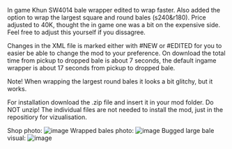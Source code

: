 In game Khun SW4014 bale wrapper edited to wrap faster. Also added the option to wrap the largest square and round bales (s240&r180). Price adjusted to 40K, thought the in game one was a bit on the expensive side. Feel free to adjust this yourself if you dissagree.

Changes in the XML file is marked either with #NEW or #EDITED for you to easier be able to change the mod to your preference. 
On download the total time from pickup to dropped bale is about 7 seconds, the default ingame wrapper is about 17 seconds from pickup to dropped bale. 

Note! When wrapping the largest round bales it looks a bit glitchy, but it works.

For installation download the .zip file and insert it in your mod folder. Do NOT unzip!
The individual files are not needed to install the mod, just in the repositiory for vizualisation. 

Shop photo:
![image](https://github.com/user-attachments/assets/2f7a31a9-5027-47fe-b351-70c5fb6d1b5f)
Wrapped bales photo:
![image](https://github.com/user-attachments/assets/5de72252-b19e-410c-a0c9-860816d637c3)
Bugged large bale visual:
![image](https://github.com/user-attachments/assets/6f72dae7-93f9-4849-936d-45e96f7a08a7)
